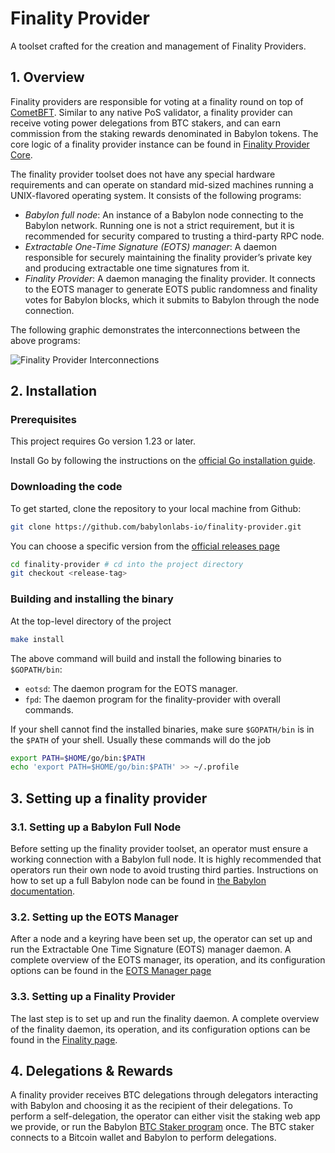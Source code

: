 # Finality Provider

A toolset crafted for the creation and
management of Finality Providers.

## 1. Overview

Finality providers are responsible for voting
at a finality round on top of [CometBFT](https://github.com/cometbft/cometbft).
Similar to any native PoS validator,
a finality provider can receive voting power delegations from BTC stakers, and
can earn commission from the staking rewards denominated in Babylon tokens.
The core logic of a finality provider instance can be found in
[Finality Provider Core](./docs/fp-core.md).

The finality provider toolset does not have
any special hardware requirements
and can operate on standard mid-sized machines
running a UNIX-flavored operating system.
It consists of the following programs:

- *Babylon full node*: An instance of a Babylon node connecting to
  the Babylon network. Running one is not a strict requirement,
  but it is recommended for security compared to trusting a third-party RPC node.
- *Extractable One-Time Signature (EOTS) manager*:
  A daemon responsible for securely maintaining the finality provider’s
  private key and producing extractable one time signatures from it.
- *Finality Provider*: A daemon managing the finality provider.
  It connects to the EOTS manager to generate EOTS public randomness and
  finality votes for Babylon blocks, which it submits to Babylon through
  the node connection.

The following graphic demonstrates the interconnections between the above programs:

![Finality Provider Interconnections](./docs/finality-toolset.png)

## 2. Installation

### Prerequisites

This project requires Go version 1.23 or later.

Install Go by following the instructions on
the [official Go installation guide](https://golang.org/doc/install).

### Downloading the code

To get started, clone the repository to your local machine from Github:

```bash
git clone https://github.com/babylonlabs-io/finality-provider.git
```

You can choose a specific version from
the [official releases page](https://github.com/babylonlabs-io/finality-provider/releases)

```bash
cd finality-provider # cd into the project directory
git checkout <release-tag>
```

### Building and installing the binary

At the top-level directory of the project

```bash
make install
```

The above command will build and install the following binaries to
`$GOPATH/bin`:

- `eotsd`: The daemon program for the EOTS manager.
- `fpd`: The daemon program for the finality-provider with overall commands.

If your shell cannot find the installed binaries, make sure `$GOPATH/bin` is in
the `$PATH` of your shell. Usually these commands will do the job

```bash
export PATH=$HOME/go/bin:$PATH
echo 'export PATH=$HOME/go/bin:$PATH' >> ~/.profile
```

## 3. Setting up a finality provider

### 3.1. Setting up a Babylon Full Node

Before setting up the finality provider toolset,
an operator must ensure a working connection with a Babylon full node.
It is highly recommended that operators run their own node to avoid
trusting third parties. Instructions on how to set up a full Babylon node
can be found in
[the Babylon documentation](https://docs.babylonchain.io/docs/user-guides/btc-staking-testnet/setup-node).

### 3.2. Setting up the EOTS Manager

After a node and a keyring have been set up,
the operator can set up and run the
Extractable One Time Signature (EOTS) manager daemon.
A complete overview of the EOTS manager, its operation, and
its configuration options can be found in the
[EOTS Manager page](docs/eots.md)

### 3.3. Setting up a Finality Provider

The last step is to set up and run
the finality daemon.
A complete overview of the finality daemon, its operation, and
its configuration options can be found in the
[Finality page](docs/finality-provider.md).

## 4. Delegations & Rewards

A finality provider receives BTC delegations through delegators
interacting with Babylon and choosing it as the recipient of their delegations.
To perform a self-delegation,
the operator can either visit the staking web app we provide,
or run the Babylon [BTC Staker program](https://github.com/babylonlabs-io/btc-staker) once.
The BTC staker connects to a Bitcoin wallet and Babylon to perform delegations.
